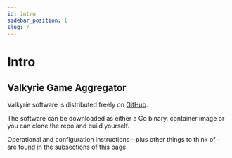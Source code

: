 ```yaml
---
id: intro
sidebar_position: 1
slug: /
---
```


# Intro

## Valkyrie Game Aggregator
Valkyrie software is distributed freely on [GitHub](https://github.com/valkyrie-fnd/valkyrie). 

The software can be downloaded as either a Go binary, container image or you can clone the repo and build yourself.

Operational and configuration instructions - plus other things to think of - are found in the subsections of this page.
